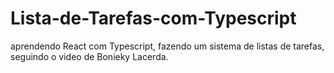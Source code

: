 # Lista-de-Tarefas-com-Typescript
aprendendo React com Typescript, fazendo um sistema de listas de tarefas, seguindo o video de Bonieky Lacerda.
